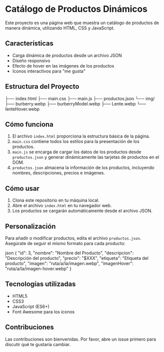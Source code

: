 # Catálogo de Productos Dinámicos

Este proyecto es una página web que muestra un catálogo de productos de manera dinámica, utilizando HTML, CSS y JavaScript.

## Características

- Carga dinámica de productos desde un archivo JSON
- Diseño responsivo
- Efecto de hover en las imágenes de los productos
- Iconos interactivos para "me gusta"

## Estructura del Proyecto
├── index.html
├── main.css
├── main.js
├── productos.json
└── img/
├── burberry.webp
├── burberryModel.webp
├── Lente.webp
└── lenteHover.webp

## Cómo funciona

1. El archivo `index.html` proporciona la estructura básica de la página.
2. `main.css` contiene todos los estilos para la presentación de los productos.
3. `main.js` se encarga de cargar los datos de los productos desde `productos.json` y generar dinámicamente las tarjetas de productos en el DOM.
4. `productos.json` almacena la información de los productos, incluyendo nombres, descripciones, precios e imágenes.

## Cómo usar

1. Clona este repositorio en tu máquina local.
2. Abre el archivo `index.html` en tu navegador web.
3. Los productos se cargarán automáticamente desde el archivo JSON.

## Personalización

Para añadir o modificar productos, edita el archivo `productos.json`. Asegúrate de seguir el mismo formato para cada producto:

json
{
"id": 3,
"nombre": "Nombre del Producto",
"descripcion": "Descripción del producto",
"precio": "$XXX",
"etiqueta": "Etiqueta del producto",
"imagen": "ruta/a/la/imagen.webp",
"imagenHover": "ruta/a/la/imagen-hover.webp"
}


## Tecnologías utilizadas

- HTML5
- CSS3
- JavaScript (ES6+)
- Font Awesome para los iconos

## Contribuciones

Las contribuciones son bienvenidas. Por favor, abre un issue primero para discutir qué te gustaría cambiar.


